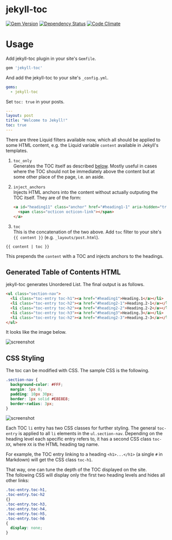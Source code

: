 # jekyll-toc

[![Gem Version](https://badge.fury.io/rb/jekyll-toc.svg)](http://badge.fury.io/rb/jekyll-toc)
[![Dependency Status](https://gemnasium.com/toshimaru/jekyll-toc.svg)](https://gemnasium.com/toshimaru/jekyll-toc)
[![Code Climate](https://codeclimate.com/github/toshimaru/jekyll-toc/badges/gpa.svg)](https://codeclimate.com/github/toshimaru/jekyll-toc)

# Usage

Add jekyll-toc plugin in your site's `Gemfile`.

```ruby
gem 'jekyll-toc'
```

And add the jekyll-toc to your site's `_config.yml`.

```yml
gems:
  - jekyll-toc
```

Set `toc: true` in your posts.

```yml
---
layout: post
title: "Welcome to Jekyll!"
toc: true
---
```

There are three Liquid filters available now, which all should be applied
to some HTML content, e.g. the Liquid variable `content` available in
Jekyll's templates.

1. `toc_only`  
   Generates the TOC itself as described [below](#generated-table-of-contents-html).
   Mostly useful in cases where the TOC should not be immediately above the
   content but at some other place of the page, i.e. an aside.

2. `inject_anchors`  
   Injects HTML anchors into the content without actually outputing the
   TOC itself.
   They are of the form:
   
   ```html
   <a id="heading11" class="anchor" href="#heading1-1" aria-hidden="true">
     <span class="octicon octicon-link"></span>
   </a>
   ```

3. `toc`  
  This is the concatenation of the two above.
  Add `toc` filter to your site's `{{ content }}` (e.g. `_layouts/post.html`).

  ```
  {{ content | toc }}
  ```

  This prepends the `content` with a TOC and injects anchors to the headings.


## Generated Table of Contents HTML

jekyll-toc generates Unordered List. The final output is as follows.

```html
<ul class="section-nav">
  <li class="toc-entry toc-h1"><a href="#heading1">Heading.1</a></li>
  <li class="toc-entry toc-h2"><a href="#heading2-1">Heading.2-1</a></li>
  <li class="toc-entry toc-h2"><a href="#heading2-2">Heading.2-2</a></li>
  <li class="toc-entry toc-h3"><a href="#heading3">Heading.3</a></li>
  <li class="toc-entry toc-h2"><a href="#heading2-3">Heading.2-3</a></li>
</ul>
```

It looks like the image below.

![screenshot](https://cloud.githubusercontent.com/assets/803398/5722561/7f59e8aa-9b80-11e4-9ee5-27a15192ee83.png)

## CSS Styling

The toc can be modified with CSS. The sample CSS is the following.

```css
.section-nav {
  background-color: #FFF;
  margin: 5px 0;
  padding: 10px 30px;
  border: 1px solid #E8E8E8;
  border-radius: 3px;
}
```

![screenshot](https://cloud.githubusercontent.com/assets/803398/5723662/f0bc84c8-9b88-11e4-986c-90608ca88184.png)

Each TOC `li` entry has two CSS classes for further styling.
The general `toc-entry` is applied to all `li` elements in the `ul.section-nav`.
Depending on the heading level each specific entry refers to, it has a second
CSS class `toc-XX`, where `XX` is the HTML heading tag name.

For example, the TOC entry linking to a heading `<h1>...</h1>` (a single
`#` in Markdown) will get the CSS class `toc-h1`.

That way, one can tune the depth of the TOC displayed on the site.  
The following CSS will display only the first two heading levels and hides
all other links:

```css
.toc-entry.toc-h1,
.toc-entry.toc-h2
{}
.toc-entry.toc-h3,
.toc-entry.toc-h4,
.toc-entry.toc-h5,
.toc-entry.toc-h6
{
  display: none;
}
```

